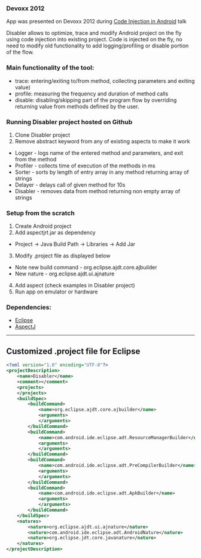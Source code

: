 ### Devoxx 2012

App was presented on Devoxx 2012 during [Code Injection in Android](http://www.devoxx.com/display/DV12/Code+injection+in++Android) talk

Disabler allows to optimize, trace and modify Android project on the fly using code injection into existing project. 
Code is injected on the fly, no need to modify old functionality to add logging/profiling or disable portion of the flow.

### Main functionality of the tool:

   - trace: entering/exiting to/from method, collecting parameters and exiting value)
   - profile: measuring the frequency and duration of method calls
   - disable: disabling/skipping part of the program flow by overriding returning value from methods defined by the user.

### Running Disabler project hosted on Github

1. Clone Disabler project
2. Remove abstract keyword from any of existing aspects to make it work
 * Logger - logs name of the entered method and parameters, and exit from the method
 * Profiler - collects time of execution of the methods in ms
 * Sorter - sorts by length of entry array in any method returning array of strings 
 * Delayer - delays call of given method for 10s
 * Disabler - removes data from method returning non empty array of strings

### Setup from the scratch

1. Create Android project
2. Add aspectjrt.jar as dependency
 * Project -> Java Build Path -> Libraries -> Add Jar
3. Modify .project file as displayed below
 * Note new build command - org.eclipse.ajdt.core.ajbuilder
 * New nature - org.eclipse.ajdt.ui.ajnature
4. Add aspect (check examples in Disabler project)
5. Run app on emulator or hardware 

### Dependencies:

* [Eclipse](http://www.eclipse.org/)
* [AspectJ](http://www.eclipse.org/aspectj/)

---

Customized .project file for Eclipse
-
```xml
<?xml version="1.0" encoding="UTF-8"?>
<projectDescription>
    <name>Disabler</name>
    <comment></comment>
    <projects>
    </projects>
    <buildSpec>
        <buildCommand>
            <name>org.eclipse.ajdt.core.ajbuilder</name>
            <arguments>
            </arguments>
        </buildCommand>
        <buildCommand>
            <name>com.android.ide.eclipse.adt.ResourceManagerBuilder</name>
            <arguments>
            </arguments>
        </buildCommand>
        <buildCommand>
            <name>com.android.ide.eclipse.adt.PreCompilerBuilder</name>
            <arguments>
            </arguments>
        </buildCommand>
        <buildCommand>
            <name>com.android.ide.eclipse.adt.ApkBuilder</name>
            <arguments>
            </arguments>
        </buildCommand>
    </buildSpec>
    <natures>
        <nature>org.eclipse.ajdt.ui.ajnature</nature>
        <nature>com.android.ide.eclipse.adt.AndroidNature</nature>
        <nature>org.eclipse.jdt.core.javanature</nature>
    </natures>
</projectDescription>
```